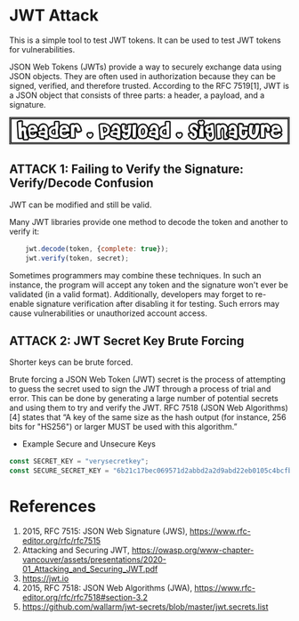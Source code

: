 # JWT Attack

This is a simple tool to test JWT tokens. It can be used to test JWT tokens for vulnerabilities.

JSON Web Tokens (JWTs) provide a way to securely exchange data using JSON objects. They are often used in authorization because they can be signed, verified, and therefore trusted. According to the RFC 7519[1], JWT is a JSON object that consists of three parts: a header, a payload, and a signature.

![JWT](images/jwt_format.webp)

## ATTACK 1: Failing to Verify the Signature: Verify/Decode Confusion
JWT can be modified and still be valid.

Many JWT libraries provide one method to decode the token and another to verify it:
    
```javascript 
    jwt.decode(token, {complete: true});
    jwt.verify(token, secret);
```

Sometimes programmers may combine these techniques. In such an instance, the program will accept any token and the signature won't ever be validated (in a valid format). Additionally, developers may forget to re-enable signature verification after disabling it for testing. Such errors may cause vulnerabilities or unauthorized account access.

## ATTACK 2: JWT Secret Key Brute Forcing
Shorter keys can be brute forced.

Brute forcing a JSON Web Token (JWT) secret is the process of attempting to guess the secret used to sign the JWT through a process of trial and error. This can be done by generating a large number of potential secrets and using them to try and verify the JWT.
RFC 7518 (JSON Web Algorithms)[4] states that “A key of the same size as the hash output (for instance, 256 bits for "HS256") or larger MUST be used with this algorithm.”

*  Example Secure and Unsecure Keys
```javascript
const SECRET_KEY = "verysecretkey";
const SECURE_SECRET_KEY = "6b21c17bec069571d2abbd2a2d9abd22eb0105c4bcfb2393b93cfc217b5160ef"; // sha256 hash of "y0ucann0tcrackth1spassw0rd"
```


# References

1. 2015, RFC 7515: JSON Web Signature (JWS),
https://www.rfc-editor.org/rfc/rfc7515
2. Attacking and Securing JWT,
https://owasp.org/www-chapter-vancouver/assets/presentations/2020-01_Attacking_and_Securing_JWT.pdf
3. https://jwt.io
4. 2015, RFC 7518: JSON Web Algorithms (JWA),
https://www.rfc-editor.org/rfc/rfc7518#section-3.2
5. https://github.com/wallarm/jwt-secrets/blob/master/jwt.secrets.list
